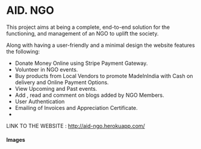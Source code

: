 # AID. NGO  
This project aims at being a complete, end-to-end solution for the functioning, and management of an NGO to uplift the society.

Along with having a user-friendly and a minimal design the website features the following:

* Donate Money Online using Stripe Payment Gateway.
* Volunteer in NGO events.
* Buy products from Local Vendors to promote MadeInIndia with Cash on delivery and Online Payment Options.
* View Upcoming and Past events.
* Add , read and comment on blogs added by NGO Members.
* User Authentication
* Emailing of Invoices and Appreciation Certificate.
* 

LINK TO THE WEBSITE : http://aid-ngo.herokuapp.com/


#### Images


